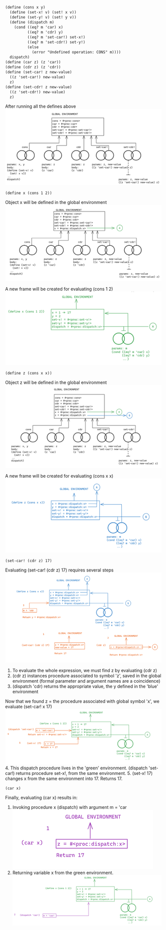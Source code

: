 ```racket
(define (cons x y)
  (define (set-x! v) (set! x v))
  (define (set-y! v) (set! y v))
  (define (dispatch m)
    (cond ((eq? m 'car) x)
          ((eq? m 'cdr) y)
          ((eq? m 'set-car!) set-x!)
          ((eq? m 'set-cdr!) set-y!)
          (else
            (error "Undefined operation: CONS" m))))
  dispatch)
(define (car z) (z 'car))
(define (cdr z) (z 'cdr))
(define (set-car! z new-value)
  ((z 'set-car!) new-value)
  z)
(define (set-cdr! z new-value)
  ((z 'set-cdr!) new-value)
  z)
```
After running all the defines above
![Global environment](../images/3.20-01.png)

```racket
(define x (cons 1 2))
```
Object x will be defined in the global environment
![Global environment including x](../images/3.20-02.png)

A new frame will be created for evaluating (cons 1 2)
![Evaluating (cons 1 2)](../images/3.20-03.png)

```racket
(define z (cons x x))
```
Object z will be defined in the global environment
![Global environment including z](../images/3.20-04.png)

A new frame will be created for evaluating (cons x x)
![Evaluating (cons x x)](../images/3.20-05.png)

```racket
(set-car! (cdr z) 17)
```
Evaluating (set-car! (cdr z) 17) requires several steps
![Evaluating (set-car! (cdr z) 17) part 1](../images/3.20-06.png)
1. To evaluate the whole expression, we must find z by evaluating
    (cdr z)
2. (cdr z) instances procedure associated to symbol 'z', saved in
    the global environment (formal parameter and argument names are a
    coincidence)
3. (dispatch 'cdr) returns the appropriate value, the y defined in the 'blue'
    environment

Now that we found z = the procedure associated with global symbol 'x',
we evaluate (set-car! x 17)
![Evaluating (set-car! (cdr z) 17) part 2](../images/3.20-07.png)
4. This dispatch procedure lives in the 'green' environment.
    (dispatch 'set-car!) returns procedure set-x!, from the same environment.
5. (set-x! 17) changes x from the same environment into 17. Returns 17.

```racket
(car x)
```
Finally, evaluating (car x) results in:
1. Invoking procedure x (dispatch) with argument m = 'car
![(dispatch 'car)](../images/3.20-08.png)
2. Returning variable x from the green environment.
![Final result](../images/3.20-09.png)
